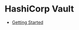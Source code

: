 # HashiCorp Vault

- [Getting Started](https://learn.hashicorp.com/collections/vault/getting-started)